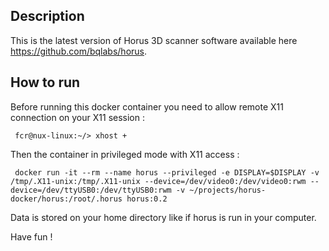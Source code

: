 ## Description
  
   This is the latest version of Horus 3D scanner software available here https://github.com/bqlabs/horus.
   
## How to run

  Before running this docker container you need to allow remote X11 connection on your X11 session :
     
  <pre><code> fcr@nux-linux:~/> xhost + </pre></code> 

  Then the container in privileged mode with X11 access :
   
  <pre><code> docker run -it --rm --name horus --privileged -e DISPLAY=$DISPLAY -v /tmp/.X11-unix:/tmp/.X11-unix --device=/dev/video0:/dev/video0:rwm --device=/dev/ttyUSB0:/dev/ttyUSB0:rwm -v ~/projects/horus-docker/horus:/root/.horus horus:0.2 </pre></code>

  Data is stored on your home directory like if horus is run in your computer.
    
Have fun !

